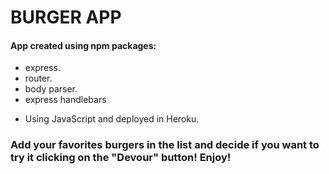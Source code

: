 # BURGER APP 

#### App created using npm packages: 
- express.
- router.
- body parser.
- express handlebars

* Using JavaScript and deployed in Heroku.

### Add your favorites burgers in the list and decide if you want to try it clicking on the "Devour" button! Enjoy! 


